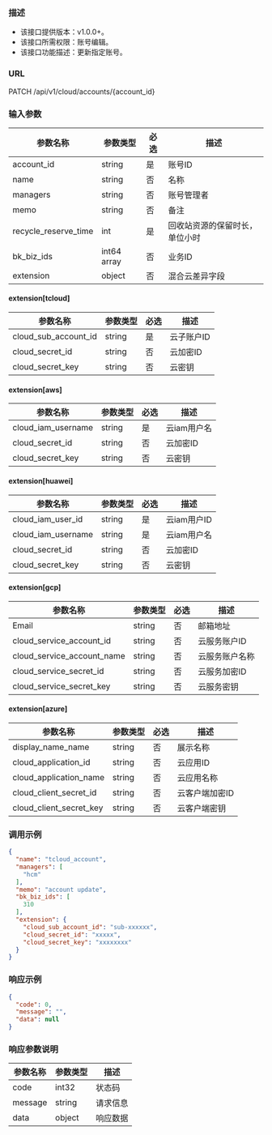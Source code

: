 ### 描述

- 该接口提供版本：v1.0.0+。
- 该接口所需权限：账号编辑。
- 该接口功能描述：更新指定账号。

### URL

PATCH /api/v1/cloud/accounts/{account_id}

### 输入参数

| 参数名称       | 参数类型        | 必选 | 描述      |
|------------|-------------|----|---------|
| account_id | string      | 是  | 账号ID    |
| name       | string      | 否  | 名称      |
| managers   | string      | 否  | 账号管理者   |
| memo       | string      | 否  | 备注      |
| recycle_reserve_time | int | 是  | 回收站资源的保留时长，单位小时    |
| bk_biz_ids | int64 array | 否  | 业务ID    |
| extension  | object      | 否  | 混合云差异字段 |

#### extension[tcloud]

| 参数名称                  | 参数类型    | 必选 | 描述     |
|-----------------------|---------|----|--------|
| cloud_sub_account_id  | string  | 是  | 云子账户ID |
| cloud_secret_id       | string  | 否  | 云加密ID  |
| cloud_secret_key      | string  | 否  | 云密钥    |

#### extension[aws]

| 参数名称                 | 参数类型    | 必选 | 描述      |
|----------------------|---------|----|---------|
| cloud_iam_username   | string  | 是  | 云iam用户名 |
| cloud_secret_id      | string  | 否  | 云加密ID   |
| cloud_secret_key     | string  | 否  | 云密钥     |

#### extension[huawei]

| 参数名称                    | 参数类型    | 必选 | 描述        |
|-------------------------|---------|----|-----------|
| cloud_iam_user_id       | string  | 是  | 云iam用户ID  |
| cloud_iam_username      | string  | 是  | 云iam用户名   |
| cloud_secret_id         | string  | 否  | 云加密ID     |
| cloud_secret_key        | string  | 否  | 云密钥       |

#### extension[gcp]

| 参数名称                       | 参数类型    | 必选 | 描述       |
|----------------------------|---------|----|----------|
| Email                      | string  | 否  | 邮箱地址  |
| cloud_service_account_id   | string  | 否  | 云服务账户ID  |
| cloud_service_account_name | string  | 否  | 云服务账户名称  |
| cloud_service_secret_id    | string  | 否  | 云服务加密ID  |
| cloud_service_secret_key   | string  | 否  | 云服务密钥    |

#### extension[azure]

| 参数名称                     | 参数类型    | 必选 | 描述          |
|--------------------------|---------|----|-------------|
| display_name_name       | string   | 否   | 展示名称  |
| cloud_application_id     | string  | 否  | 云应用ID       |
| cloud_application_name   | string  | 否  | 云应用名称       |
| cloud_client_secret_id   | string  | 否  | 云客户端加密ID    |
| cloud_client_secret_key  | string  | 否  | 云客户端密钥      |

### 调用示例

```json
{
  "name": "tcloud_account",
  "managers": [
    "hcm"
  ],
  "memo": "account update",
  "bk_biz_ids": [
    310
  ],
  "extension": {
    "cloud_sub_account_id": "sub-xxxxxx",
    "cloud_secret_id": "xxxxx",
    "cloud_secret_key": "xxxxxxxx"
  }
}
```

### 响应示例

```json
{
  "code": 0,
  "message": "",
  "data": null
}
```

### 响应参数说明

| 参数名称    | 参数类型   | 描述   |
|---------|--------|------|
| code    | int32  | 状态码  |
| message | string | 请求信息 |
| data    | object | 响应数据 |
